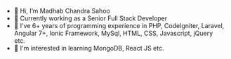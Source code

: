 - 👋 Hi, I’m Madhab Chandra Sahoo
- 👀 Currently working as a Senior Full Stack Developer
- 🌱 I've 6+ years of programming experience in PHP, CodeIgniter, Laravel, Angular 7+, Ionic Framework, MySql, HTML, CSS, Javascript, jQuery etc.
- 💞️ I'm interested in learning MongoDB, React JS etc.

<!---
madhab-chandra-sahoo/madhab-chandra-sahoo is a ✨ special ✨ repository because its `README.md` (this file) appears on your GitHub profile.
You can click the Preview link to take a look at your changes.
--->
